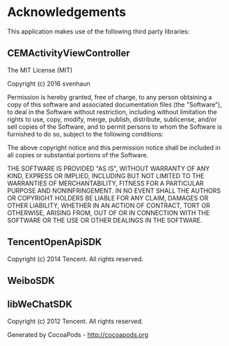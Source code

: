 # Acknowledgements
This application makes use of the following third party libraries:

## CEMActivityViewController

The MIT License (MIT)

Copyright (c) 2016 svenhaun

Permission is hereby granted, free of charge, to any person obtaining a copy
of this software and associated documentation files (the "Software"), to deal
in the Software without restriction, including without limitation the rights
to use, copy, modify, merge, publish, distribute, sublicense, and/or sell
copies of the Software, and to permit persons to whom the Software is
furnished to do so, subject to the following conditions:

The above copyright notice and this permission notice shall be included in all
copies or substantial portions of the Software.

THE SOFTWARE IS PROVIDED "AS IS", WITHOUT WARRANTY OF ANY KIND, EXPRESS OR
IMPLIED, INCLUDING BUT NOT LIMITED TO THE WARRANTIES OF MERCHANTABILITY,
FITNESS FOR A PARTICULAR PURPOSE AND NONINFRINGEMENT. IN NO EVENT SHALL THE
AUTHORS OR COPYRIGHT HOLDERS BE LIABLE FOR ANY CLAIM, DAMAGES OR OTHER
LIABILITY, WHETHER IN AN ACTION OF CONTRACT, TORT OR OTHERWISE, ARISING FROM,
OUT OF OR IN CONNECTION WITH THE SOFTWARE OR THE USE OR OTHER DEALINGS IN THE
SOFTWARE.


## TencentOpenApiSDK

Copyright (c) 2014 Tencent. All rights reserved.


## WeiboSDK



## libWeChatSDK

Copyright (c) 2012 Tencent. All rights reserved.

Generated by CocoaPods - http://cocoapods.org
